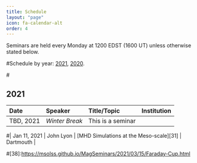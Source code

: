 ```yaml
---
title: Schedule
layout: "page"
icon: fa-calendar-alt
order: 4
---
```


Seminars are held every Monday at 1200 EDST (1600 UT) unless otherwise stated below.

#Schedule by year: <a href="#2021">2021</a>, <a href="#2020">2020</a>. 

#<h2><a id="2021">2021</a></h2>


| Date |Speaker | Title/Topic | Institution |
|:-----|:-------|:------|:------------|
| TBD, 2021 | *Winter Break* | This is a seminar |


#| Jan 11, 2021 | John Lyon | [MHD Simulations at the Meso-scale][31] | Dartmouth |

#[38]:https://msolss.github.io/MagSeminars/2021/03/15/Faraday-Cup.html
